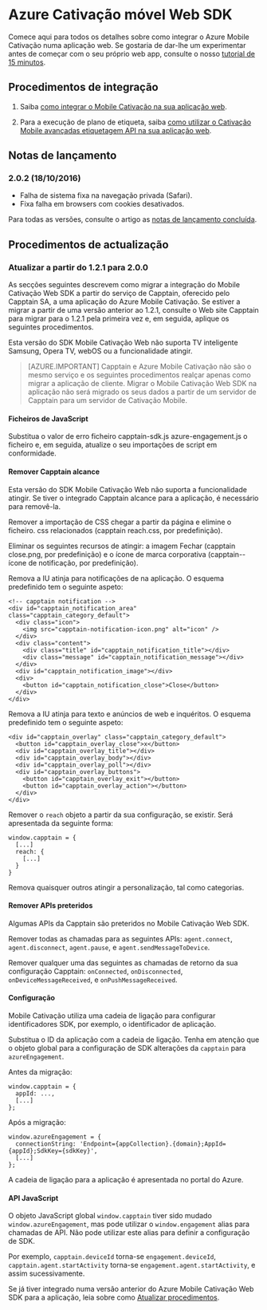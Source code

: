 <properties
    pageTitle="Descrição geral do Azure Cativação móvel Web SDK | Microsoft Azure"
    description="As atualizações mais recentes e os procedimentos para o Web SDK para Azure Mobile Cativação"
    services="mobile-engagement"
    documentationCenter="mobile"
    authors="piyushjo"
    manager="erikre"
    editor="" />

<tags
    ms.service="mobile-engagement"
    ms.workload="mobile"
    ms.tgt_pltfrm="web"
    ms.devlang="js"
    ms.topic="article"
    ms.date="10/18/2016"
    ms.author="piyushjo" />


# <a name="azure-mobile-engagement-web-sdk"></a>Azure Cativação móvel Web SDK

Comece aqui para todos os detalhes sobre como integrar o Azure Mobile Cativação numa aplicação web. Se gostaria de dar-lhe um experimentar antes de começar com o seu próprio web app, consulte o nosso [tutorial de 15 minutos](mobile-engagement-web-app-get-started.md).

## <a name="integration-procedures"></a>Procedimentos de integração
1. Saiba [como integrar o Mobile Cativação na sua aplicação web](mobile-engagement-web-integrate-engagement.md).

2. Para a execução de plano de etiqueta, saiba [como utilizar o Cativação Mobile avançadas etiquetagem API na sua aplicação web](mobile-engagement-web-use-engagement-api.md).

## <a name="release-notes"></a>Notas de lançamento

### <a name="202-10182016"></a>2.0.2 (18/10/2016)

-   Falha de sistema fixa na navegação privada (Safari).
-   Fixa falha em browsers com cookies desativados.

Para todas as versões, consulte o artigo as [notas de lançamento concluída](mobile-engagement-web-release-notes.md).

## <a name="upgrade-procedures"></a>Procedimentos de actualização

### <a name="upgrade-from-121-to-200"></a>Atualizar a partir do 1.2.1 para 2.0.0

As secções seguintes descrevem como migrar a integração do Mobile Cativação Web SDK a partir do serviço de Capptain, oferecido pelo Capptain SA, a uma aplicação do Azure Mobile Cativação. Se estiver a migrar a partir de uma versão anterior ao 1.2.1, consulte o Web site Capptain para migrar para o 1.2.1 pela primeira vez e, em seguida, aplique os seguintes procedimentos.

Esta versão do SDK Mobile Cativação Web não suporta TV inteligente Samsung, Opera TV, webOS ou a funcionalidade atingir.

>[AZURE.IMPORTANT] Capptain e Azure Mobile Cativação não são o mesmo serviço e os seguintes procedimentos realçar apenas como migrar a aplicação de cliente. Migrar o Mobile Cativação Web SDK na aplicação não será migrado os seus dados a partir de um servidor de Capptain para um servidor de Cativação Mobile.

#### <a name="javascript-files"></a>Ficheiros de JavaScript

Substitua o valor de erro ficheiro capptain-sdk.js azure-engagement.js o ficheiro e, em seguida, atualize o seu importações de script em conformidade.

#### <a name="remove-capptain-reach"></a>Remover Capptain alcance

Esta versão do SDK Mobile Cativação Web não suporta a funcionalidade atingir. Se tiver o integrado Capptain alcance para a aplicação, é necessário para removê-la.

Remover a importação de CSS chegar a partir da página e elimine o ficheiro. css relacionados (capptain reach.css, por predefinição).

Eliminar os seguintes recursos de atingir: a imagem Fechar (capptain close.png, por predefinição) e o ícone de marca corporativa (capptain--ícone de notificação, por predefinição).

Remova a IU atinja para notificações de na aplicação. O esquema predefinido tem o seguinte aspeto:

    <!-- capptain notification -->
    <div id="capptain_notification_area" class="capptain_category_default">
      <div class="icon">
        <img src="capptain-notification-icon.png" alt="icon" />
      </div>
      <div class="content">
        <div class="title" id="capptain_notification_title"></div>
        <div class="message" id="capptain_notification_message"></div>
      </div>
      <div id="capptain_notification_image"></div>
      <div>
        <button id="capptain_notification_close">Close</button>
      </div>
    </div>

Remova a IU atinja para texto e anúncios de web e inquéritos. O esquema predefinido tem o seguinte aspeto:

    <div id="capptain_overlay" class="capptain_category_default">
      <button id="capptain_overlay_close">x</button>
      <div id="capptain_overlay_title"></div>
      <div id="capptain_overlay_body"></div>
      <div id="capptain_overlay_poll"></div>
      <div id="capptain_overlay_buttons">
        <button id="capptain_overlay_exit"></button>
        <button id="capptain_overlay_action"></button>
      </div>
    </div>

Remover o `reach` objeto a partir da sua configuração, se existir. Será apresentada da seguinte forma:

    window.capptain = {
      [...]
      reach: {
        [...]
      }
    }

Remova quaisquer outros atingir a personalização, tal como categorias.

#### <a name="remove-deprecated-apis"></a>Remover APIs preteridos

Algumas APIs da Capptain são preteridos no Mobile Cativação Web SDK.

Remover todas as chamadas para as seguintes APIs: `agent.connect`, `agent.disconnect`, `agent.pause`, e `agent.sendMessageToDevice`.

Remover qualquer uma das seguintes as chamadas de retorno da sua configuração Capptain: `onConnected`, `onDisconnected`, `onDeviceMessageReceived`, e `onPushMessageReceived`.

#### <a name="configuration"></a>Configuração

Mobile Cativação utiliza uma cadeia de ligação para configurar identificadores SDK, por exemplo, o identificador de aplicação.

Substitua o ID da aplicação com a cadeia de ligação. Tenha em atenção que o objeto global para a configuração de SDK alterações da `capptain` para `azureEngagement`.

Antes da migração:

    window.capptain = {
      appId: ...,
      [...]
    };

Após a migração:

    window.azureEngagement = {
      connectionString: 'Endpoint={appCollection}.{domain};AppId={appId};SdkKey={sdkKey}',
      [...]
    };

A cadeia de ligação para a aplicação é apresentada no portal do Azure.

#### <a name="javascript-apis"></a>API JavaScript

O objeto JavaScript global `window.capptain` tiver sido mudado `window.azureEngagement`, mas pode utilizar o `window.engagement` alias para chamadas de API. Não pode utilizar este alias para definir a configuração de SDK.

Por exemplo, `capptain.deviceId` torna-se `engagement.deviceId`, `capptain.agent.startActivity` torna-se `engagement.agent.startActivity`, e assim sucessivamente.

Se já tiver integrado numa versão anterior do Azure Mobile Cativação Web SDK para a aplicação, leia sobre como [Atualizar procedimentos](mobile-engagement-web-upgrade-procedure.md).
